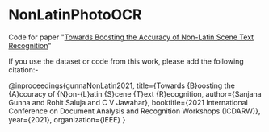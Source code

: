 # NonLatinPhotoOCR
Code for paper "[Towards Boosting the Accuracy of Non-Latin Scene Text Recognition](https://cdn.iiit.ac.in/cdn/cvit.iiit.ac.in/images/ConferencePapers/2021/Improving_Arabic_STR_accuracies__ASAR21.pdf)"


If you use the dataset or code from this work, please add the following citation:-

@inproceedings{gunnaNonLatin2021,
  title={Towards {B}oosting the {A}ccuracy of {N}on-{L}atin {S}cene {T}ext {R}ecognition,
  author={Sanjana Gunna and Rohit Saluja and C V Jawahar},
  booktitle={2021 International Conference on Document Analysis and Recognition Workshops (ICDARW)},
  year={2021},
  organization={IEEE}
}
